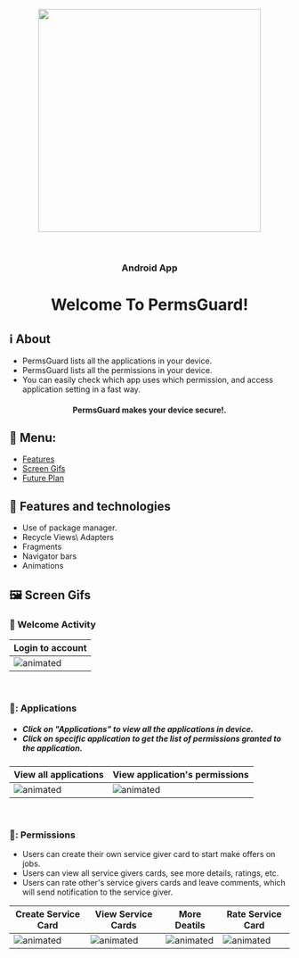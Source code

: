 
<p align="center">
    <img width="400" src="https://user-images.githubusercontent.com/61757368/216605882-8d1f7ca8-3e22-439e-b324-f3c19a0e41fd.png">
</p>
<br/>
<h3 align="center">Android App</h3>
<h1 align="center">Welcome To PermsGuard!</h1>


## :information_source: About 
- PermsGuard lists all the applications in your device.
- PermsGuard lists all the permissions in your device.
- You can easily check which app uses which permission, and access application setting in a fast way.
<h4 align="center">
PermsGuard makes your device secure!. 
</h4> 
  
## :link: Menu:

- [Features](https://github.com/kerenrachev/WeClean_Android/blob/master/README.md#framed_picture-features-and-technologies)</br>
- [Screen Gifs](https://github.com/kerenrachev/WeClean_Android/blob/master/README.md#iphone-screen-gifs)</br>
- [Future Plan](https://github.com/kerenrachev/WeClean_Android/blob/master/README.md#pencil-future-plan)</br>


## :space_invader: Features and technologies
- Use of package manager.
- Recycle Views\ Adapters
- Fragments
- Navigator bars
- Animations

## :framed_picture: Screen Gifs

### :iphone: Welcome Activity
|Login to account|
|--|
|<img src="https://media2.giphy.com/media/6TOOgzFzW4uYtHRZXQ/giphy.gif" alt="animated"/>|

</br>

### 👔: Applications
<h5>

 - Click on "Applications" to view all the applications in device.
 - Click on specific application to get the list of permissions granted to the application.
</h5>

|View all applications|View application's permissions|
|--|--|
|<img src="https://media3.giphy.com/media/lqIJ2GGGRM6uIjSHSC/giphy.gif" alt="animated"/>|<img src="https://media0.giphy.com/media/QufDbjxs7maED4NnC6/giphy.gif" alt="animated"/>|

</br>

### 📇: Permissions

 - Users can create their own service giver card to start make offers on jobs.
 - Users can view all service givers cards, see more details, ratings, etc.
 - Users can rate other's service givers cards and leave comments, which will send notification to the service giver.</h5>

|Create Service Card|View Service Cards|More Deatils|Rate Service Card|
|--|--|--|--|
|<img src="https://media.giphy.com/media/XVPoUNEsqmtDgX7ebV/giphy.gif" alt="animated"/>|<img src="https://media.giphy.com/media/3KttrfQb9tfbuqnIdg/giphy.gif" alt="animated"/>|<img src="https://media.giphy.com/media/69xbRl38qMYWRkKJEZ/giphy.gif" alt="animated"/>|<img src="https://media.giphy.com/media/ddaFKn22Z7c2BhSSRc/giphy.gif" alt="animated"/>|


